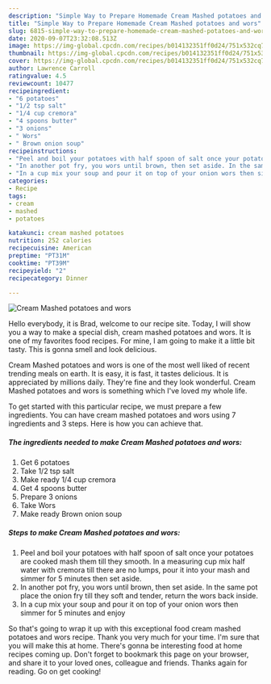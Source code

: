 ```yaml
---
description: "Simple Way to Prepare Homemade Cream Mashed potatoes and wors"
title: "Simple Way to Prepare Homemade Cream Mashed potatoes and wors"
slug: 6815-simple-way-to-prepare-homemade-cream-mashed-potatoes-and-wors
date: 2020-09-07T23:32:08.513Z
image: https://img-global.cpcdn.com/recipes/b014132351ff0d24/751x532cq70/cream-mashed-potatoes-and-wors-recipe-main-photo.jpg
thumbnail: https://img-global.cpcdn.com/recipes/b014132351ff0d24/751x532cq70/cream-mashed-potatoes-and-wors-recipe-main-photo.jpg
cover: https://img-global.cpcdn.com/recipes/b014132351ff0d24/751x532cq70/cream-mashed-potatoes-and-wors-recipe-main-photo.jpg
author: Lawrence Carroll
ratingvalue: 4.5
reviewcount: 10477
recipeingredient:
- "6 potatoes"
- "1/2 tsp salt"
- "1/4 cup cremora"
- "4 spoons butter"
- "3 onions"
- " Wors"
- " Brown onion soup"
recipeinstructions:
- "Peel and boil your potatoes with half spoon of salt once your potatoes are cooked mash them till they smooth. In a measuring cup mix half water with cremora till there are no lumps, pour it into your mash and simmer for 5 minutes then set aside."
- "In another pot fry, you wors until brown, then set aside. In the same pot place the onion fry till they soft and tender, return the wors back inside."
- "In a cup mix your soup and pour it on top of your onion wors then simmer for 5 minutes and enjoy"
categories:
- Recipe
tags:
- cream
- mashed
- potatoes

katakunci: cream mashed potatoes 
nutrition: 252 calories
recipecuisine: American
preptime: "PT31M"
cooktime: "PT39M"
recipeyield: "2"
recipecategory: Dinner

---
```



![Cream Mashed potatoes and wors](https://img-global.cpcdn.com/recipes/b014132351ff0d24/751x532cq70/cream-mashed-potatoes-and-wors-recipe-main-photo.jpg)

Hello everybody, it is Brad, welcome to our recipe site. Today, I will show you a way to make a special dish, cream mashed potatoes and wors. It is one of my favorites food recipes. For mine, I am going to make it a little bit tasty. This is gonna smell and look delicious.



Cream Mashed potatoes and wors is one of the most well liked of recent trending meals on earth. It is easy, it is fast, it tastes delicious. It is appreciated by millions daily. They're fine and they look wonderful. Cream Mashed potatoes and wors is something which I've loved my whole life.


To get started with this particular recipe, we must prepare a few ingredients. You can have cream mashed potatoes and wors using 7 ingredients and 3 steps. Here is how you can achieve that.

<!--inarticleads1-->

##### The ingredients needed to make Cream Mashed potatoes and wors:

1. Get 6 potatoes
1. Take 1/2 tsp salt
1. Make ready 1/4 cup cremora
1. Get 4 spoons butter
1. Prepare 3 onions
1. Take  Wors
1. Make ready  Brown onion soup




<!--inarticleads2-->

##### Steps to make Cream Mashed potatoes and wors:

1. Peel and boil your potatoes with half spoon of salt once your potatoes are cooked mash them till they smooth. In a measuring cup mix half water with cremora till there are no lumps, pour it into your mash and simmer for 5 minutes then set aside.
1. In another pot fry, you wors until brown, then set aside. In the same pot place the onion fry till they soft and tender, return the wors back inside.
1. In a cup mix your soup and pour it on top of your onion wors then simmer for 5 minutes and enjoy




So that's going to wrap it up with this exceptional food cream mashed potatoes and wors recipe. Thank you very much for your time. I'm sure that you will make this at home. There's gonna be interesting food at home recipes coming up. Don't forget to bookmark this page on your browser, and share it to your loved ones, colleague and friends. Thanks again for reading. Go on get cooking!
